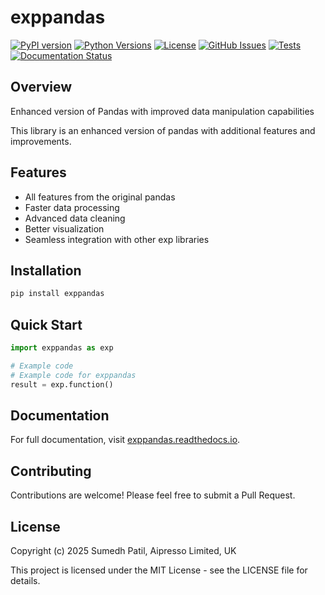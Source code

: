 # exppandas

[![PyPI version](https://img.shields.io/pypi/v/exppandas.svg)](https://pypi.org/project/exppandas/)
[![Python Versions](https://img.shields.io/pypi/pyversions/exppandas.svg)](https://pypi.org/project/exppandas/)
[![License](https://img.shields.io/github/license/Sumedh1599/exppandas.svg)](https://github.com/Sumedh1599/exppandas/blob/main/LICENSE)
[![GitHub Issues](https://img.shields.io/github/issues/Sumedh1599/exppandas.svg)](https://github.com/Sumedh1599/exppandas/issues)
[![Tests](https://github.com/Sumedh1599/exppandas/workflows/Tests/badge.svg)](https://github.com/Sumedh1599/exppandas/actions)
[![Documentation Status](https://readthedocs.org/projects/exppandas/badge/?version=latest)](https://exppandas.readthedocs.io/en/latest/?badge=latest)

## Overview

Enhanced version of Pandas with improved data manipulation capabilities

This library is an enhanced version of pandas with additional features and improvements.

## Features

- All features from the original pandas
- Faster data processing
- Advanced data cleaning
- Better visualization
- Seamless integration with other exp libraries

## Installation

```bash
pip install exppandas
```

## Quick Start

```python
import exppandas as exp

# Example code
# Example code for exppandas
result = exp.function()
```

## Documentation

For full documentation, visit [exppandas.readthedocs.io](https://exppandas.readthedocs.io/).

## Contributing

Contributions are welcome! Please feel free to submit a Pull Request.

## License

Copyright (c) 2025 Sumedh Patil, Aipresso Limited, UK

This project is licensed under the MIT License - see the LICENSE file for details.
